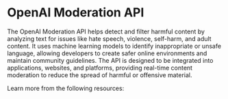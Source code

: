 # OpenAI Moderation API

The OpenAI Moderation API helps detect and filter harmful content by analyzing text for issues like hate speech, violence, self-harm, and adult content. It uses machine learning models to identify inappropriate or unsafe language, allowing developers to create safer online environments and maintain community guidelines. The API is designed to be integrated into applications, websites, and platforms, providing real-time content moderation to reduce the spread of harmful or offensive material.

Learn more from the following resources:

